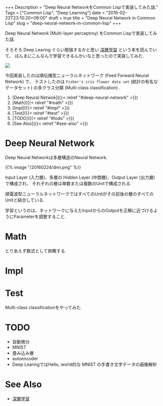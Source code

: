 +++
Description = "Deep Neural NetworkをCommon Lispで実装してみた話."
Tags = ["Common Lisp", "Deep Learning"]
date = "2016-02-23T23:10:20+09:00"
draft = true
title = "Deep Neural Network in Common Lisp"
slug = "deep-neural-network-in-common-lisp"
+++

Deep Neural Network (Multi-layer perceptroy) をCommon Lispで実装してみた話.

<!--more-->

そろそろ Deep Learing ぐらい勉強するかと思い [深層学習](http://www.amazon.co.jp/gp/product/B018K6C99A/ref=as_li_tf_il?ie=UTF8&camp=247&creative=1211&creativeASIN=B018K6C99A&linkCode=as2&tag=rudolph-miller-22) という本を読んでいて、
ほんまにこんなんで学習できるんかいなと思ったので実装してみた.

<a rel="nofollow" href="http://www.amazon.co.jp/gp/product/B018K6C99A/ref=as_li_tf_il?ie=UTF8&camp=247&creative=1211&creativeASIN=B018K6C99A&linkCode=as2&tag=rudolph-miller-22"><img border="0" src="http://ws-fe.amazon-adsystem.com/widgets/q?_encoding=UTF8&ASIN=B018K6C99A&Format=_SL160_&ID=AsinImage&MarketPlace=JP&ServiceVersion=20070822&WS=1&tag=rudolph-miller-22" ></a><img src="http://ir-jp.amazon-adsystem.com/e/ir?t=rudolph-miller-22&l=as2&o=9&a=B018K6C99A" width="1" height="1" border="0" alt="" style="border:none !important; margin:0px !important;" />

今回実装したのは順伝播型ニューラルネットワーク (Feed Forward Neural Network) で、
テストしたのは `Fisher's iris flower data set` (統計の有名なデータセット) の多クラス分類 (Multi-class classification) .


1. [Deep Neural Netwok]({{< relref "#deep-neural-network" >}})
2. [Math]({{< relref "#math" >}})
3. [Impl]({{< relref "#impl" >}})
4. [Test]({{< relref "#test" >}})
5. [TODO]({{< relref "#todo" >}})
6. [See Also]({{< relref "#see-also" >}})


# Deep Neural Network

Deep Neural Networkは多層構造のNeural Network.

{{% image "/20160224/dnn.png" %}}

Input Layer (入力層)、多層の Hidden Layer (中間層)、Output Layer (出力層) で構成され、
それぞれの層は単数または複数のUnitで構成される.

順電波型ニューラルネットワークではすべてのUnitがその前後の層のすべてのUnitと結合している.

学習というのは、ネットワークに与えたInputからのOutputを正解に近づけるようにParameterを調整すること.


# Math

とりあえず数式として俯瞰する.


# Impl


# Test

Multi-class classificationをやってみた.

# TODO


- 自動微分
- MNIST
- 畳み込み層
- autoencoder
- Deep LearingではHello, world的な MNIST の手書き文字データの画像解析

# See Also

- [深層学習](http://www.amazon.co.jp/gp/product/B018K6C99A/ref=as_li_tf_il?ie=UTF8&camp=247&creative=1211&creativeASIN=B018K6C99A&linkCode=as2&tag=rudolph-miller-22)
